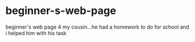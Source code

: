 # beginner-s-web-page
beginner's web page 4 my cousin...he had a homework to do for school and i helped him with his task
